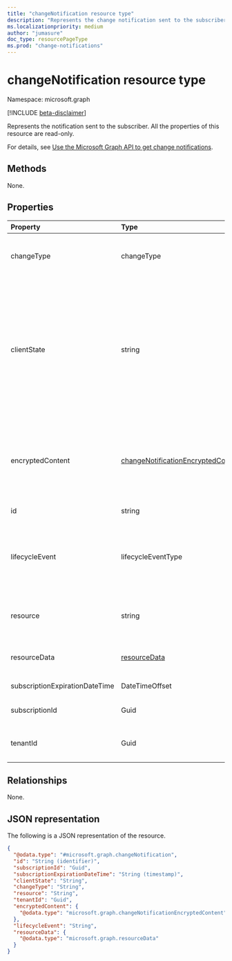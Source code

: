 ```yaml
---
title: "changeNotification resource type"
description: "Represents the change notification sent to the subscriber."
ms.localizationpriority: medium
author: "jumasure"
doc_type: resourcePageType
ms.prod: "change-notifications"
---
```


# changeNotification resource type

Namespace: microsoft.graph

[!INCLUDE [beta-disclaimer](../../includes/beta-disclaimer.md)]

Represents the notification sent to the subscriber. All the properties of this resource are read-only.

For details, see [Use the Microsoft Graph API to get change notifications](webhooks.md).

## Methods

None.

## Properties

| Property | Type | Description |
|:---------|:-----|:------------|
| changeType | changeType | Indicates the type of change that will raise the change notification. The supported values are: `created`, `updated`, `deleted`. Required.|
| clientState | string | Value of the **clientState** property sent specified in the subscription request (if any). The maximum length is 255 characters. The client can check whether the change notification came from the service by comparing the values of the **clientState** property. The value of the **clientState** property sent with the subscription is compared with the value of the **clientState** property received with each change notification. Optional. |
| encryptedContent | [changeNotificationEncryptedContent](changenotificationencryptedcontent.md) | (Preview) Encrypted content attached with the change notification. Only provided if **encryptionCertificate** and **includeResourceData** were defined during the subscription request and if the resource supports it. Optional. |
| id | string | Unique ID for the notification. Optional. |
| lifecycleEvent | lifecycleEventType | The type of lifecycle notification if the current notification is a lifecycle notification. Optional. Supported values are `missed`, `subscriptionRemoved`, `reauthorizationRequired`. Optional. |
| resource | string | The URI of the resource that emitted the change notification relative to `https://graph.microsoft.com`. Required. |
| resourceData | [resourceData](resourcedata.md) | The content of this property depends on the type of resource being subscribed to. Optional. |
| subscriptionExpirationDateTime | DateTimeOffset | The expiration time for the subscription. Required. |
| subscriptionId | Guid | The unique identifier of the subscription that generated the notification. Required.|
| tenantId | Guid | The unique identifier of the tenant from which the change notification originated. Required.|

## Relationships

None.


## JSON representation
The following is a JSON representation of the resource.
<!-- {
  "blockType": "resource",
  "@odata.type": "microsoft.graph.changeNotification"
}
-->
``` json
{
  "@odata.type": "#microsoft.graph.changeNotification",
  "id": "String (identifier)",
  "subscriptionId": "Guid",
  "subscriptionExpirationDateTime": "String (timestamp)",
  "clientState": "String",
  "changeType": "String",
  "resource": "String",
  "tenantId": "Guid",
  "encryptedContent": {
    "@odata.type": "microsoft.graph.changeNotificationEncryptedContent"
  },
  "lifecycleEvent": "String",
  "resourceData": {
    "@odata.type": "microsoft.graph.resourceData"
  }
}
```

<!-- uuid: 15ee1d1f-af7b-42d9-885b-9d00db065dd9
2020-05-25 14:57:30 UTC -->
<!--
{
  "type": "#page.annotation",
  "description": "change notification resource",
  "keywords": "",
  "section": "documentation",
  "tocPath": "",
  "suppressions": []
}
-->


